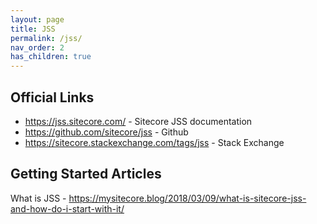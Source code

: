 ```yaml
---
layout: page
title: JSS
permalink: /jss/
nav_order: 2
has_children: true
---
```


## Official Links

* <https://jss.sitecore.com/> - Sitecore JSS documentation
* <https://github.com/sitecore/jss> - Github
* <https://sitecore.stackexchange.com/tags/jss> - Stack Exchange

## Getting Started Articles

What is JSS - <https://mysitecore.blog/2018/03/09/what-is-sitecore-jss-and-how-do-i-start-with-it/>
